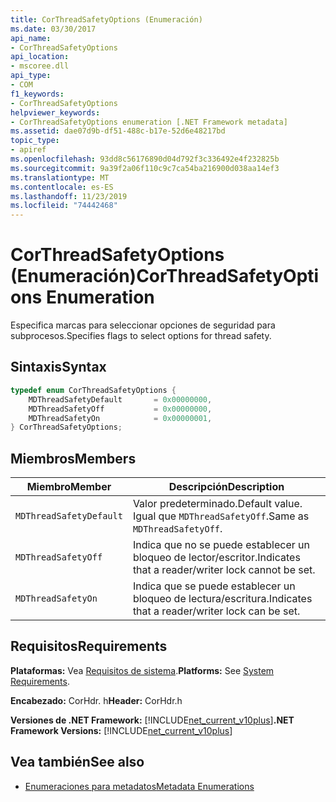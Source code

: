 ```yaml
---
title: CorThreadSafetyOptions (Enumeración)
ms.date: 03/30/2017
api_name:
- CorThreadSafetyOptions
api_location:
- mscoree.dll
api_type:
- COM
f1_keywords:
- CorThreadSafetyOptions
helpviewer_keywords:
- CorThreadSafetyOptions enumeration [.NET Framework metadata]
ms.assetid: dae07d9b-df51-488c-b17e-52d6e48217bd
topic_type:
- apiref
ms.openlocfilehash: 93dd8c56176890d04d792f3c336492e4f232825b
ms.sourcegitcommit: 9a39f2a06f110c9c7ca54ba216900d038aa14ef3
ms.translationtype: MT
ms.contentlocale: es-ES
ms.lasthandoff: 11/23/2019
ms.locfileid: "74442468"
---
```

# <a name="corthreadsafetyoptions-enumeration"></a><span data-ttu-id="b01d1-102">CorThreadSafetyOptions (Enumeración)</span><span class="sxs-lookup"><span data-stu-id="b01d1-102">CorThreadSafetyOptions Enumeration</span></span>

<span data-ttu-id="b01d1-103">Especifica marcas para seleccionar opciones de seguridad para subprocesos.</span><span class="sxs-lookup"><span data-stu-id="b01d1-103">Specifies flags to select options for thread safety.</span></span>

## <a name="syntax"></a><span data-ttu-id="b01d1-104">Sintaxis</span><span class="sxs-lookup"><span data-stu-id="b01d1-104">Syntax</span></span>

```cpp
typedef enum CorThreadSafetyOptions {
    MDThreadSafetyDefault       = 0x00000000,
    MDThreadSafetyOff           = 0x00000000,
    MDThreadSafetyOn            = 0x00000001,
} CorThreadSafetyOptions;
```

## <a name="members"></a><span data-ttu-id="b01d1-105">Miembros</span><span class="sxs-lookup"><span data-stu-id="b01d1-105">Members</span></span>

|<span data-ttu-id="b01d1-106">Miembro</span><span class="sxs-lookup"><span data-stu-id="b01d1-106">Member</span></span>|<span data-ttu-id="b01d1-107">Descripción</span><span class="sxs-lookup"><span data-stu-id="b01d1-107">Description</span></span>|
|------------|-----------------|
|`MDThreadSafetyDefault`|<span data-ttu-id="b01d1-108">Valor predeterminado.</span><span class="sxs-lookup"><span data-stu-id="b01d1-108">Default value.</span></span> <span data-ttu-id="b01d1-109">Igual que `MDThreadSafetyOff`.</span><span class="sxs-lookup"><span data-stu-id="b01d1-109">Same as `MDThreadSafetyOff`.</span></span>|
|`MDThreadSafetyOff`|<span data-ttu-id="b01d1-110">Indica que no se puede establecer un bloqueo de lector/escritor.</span><span class="sxs-lookup"><span data-stu-id="b01d1-110">Indicates that a reader/writer lock cannot be set.</span></span>|
|`MDThreadSafetyOn`|<span data-ttu-id="b01d1-111">Indica que se puede establecer un bloqueo de lectura/escritura.</span><span class="sxs-lookup"><span data-stu-id="b01d1-111">Indicates that a reader/writer lock can be set.</span></span>|

## <a name="requirements"></a><span data-ttu-id="b01d1-112">Requisitos</span><span class="sxs-lookup"><span data-stu-id="b01d1-112">Requirements</span></span>

<span data-ttu-id="b01d1-113">**Plataformas:** Vea [Requisitos de sistema](../../../../docs/framework/get-started/system-requirements.md).</span><span class="sxs-lookup"><span data-stu-id="b01d1-113">**Platforms:** See [System Requirements](../../../../docs/framework/get-started/system-requirements.md).</span></span>

<span data-ttu-id="b01d1-114">**Encabezado:** CorHdr. h</span><span class="sxs-lookup"><span data-stu-id="b01d1-114">**Header:** CorHdr.h</span></span>

<span data-ttu-id="b01d1-115">**Versiones de .NET Framework:** [!INCLUDE[net_current_v10plus](../../../../includes/net-current-v10plus-md.md)]</span><span class="sxs-lookup"><span data-stu-id="b01d1-115">**.NET Framework Versions:** [!INCLUDE[net_current_v10plus](../../../../includes/net-current-v10plus-md.md)]</span></span>

## <a name="see-also"></a><span data-ttu-id="b01d1-116">Vea también</span><span class="sxs-lookup"><span data-stu-id="b01d1-116">See also</span></span>

- [<span data-ttu-id="b01d1-117">Enumeraciones para metadatos</span><span class="sxs-lookup"><span data-stu-id="b01d1-117">Metadata Enumerations</span></span>](../../../../docs/framework/unmanaged-api/metadata/metadata-enumerations.md)
